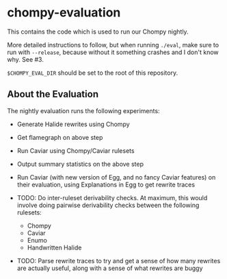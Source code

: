 # chompy-evaluation

This contains the code which is used to run our Chompy nightly.

More detailed instructions to follow, but when running `./eval`, make
sure to run with `--release`, because without it something crashes and I don't know why.
See #3.

`$CHOMPY_EVAL_DIR` should be set to the root of this repository.

## About the Evaluation

The nightly evaluation runs the following experiments:

- Generate Halide rewrites using Chompy
- Get flamegraph on above step
- Run Caviar using Chompy/Caviar rulesets
- Output summary statistics on the above step
- Run Caviar (with new version of Egg, and no fancy Caviar features) on their evaluation, using Explanations in Egg to
  get rewrite traces

- TODO: Do inter-ruleset derivability checks. At maximum, this would involve doing pairwise derivability checks between the following rulesets:
  - Chompy
  - Caviar
  - Enumo
  - Handwritten Halide
- TODO: Parse rewrite traces to try and get a sense of how many rewrites are actually useful, along with a sense of what rewrites are buggy

